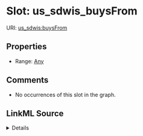 

# Slot: us_sdwis_buysFrom





URI: [us_sdwis:buysFrom](http://sawgraph.spatialai.org/v1/us-sdwis#buysFrom)



<!-- no inheritance hierarchy -->








## Properties

* Range: [Any](../classes/Any.md)





## Comments

* No occurrences of this slot in the graph.



## LinkML Source

<details>

```yaml
name: us_sdwis_buysFrom
comments:
- No occurrences of this slot in the graph.
from_schema: okns:hydrology-kg
exact_mappings:
- http://sawgraph.spatialai.org/v1/us-sdwis#buysFrom
rank: 1000
slot_uri: us_sdwis:buysFrom
alias: us_sdwis_buysFrom
range: Any

```
</details>